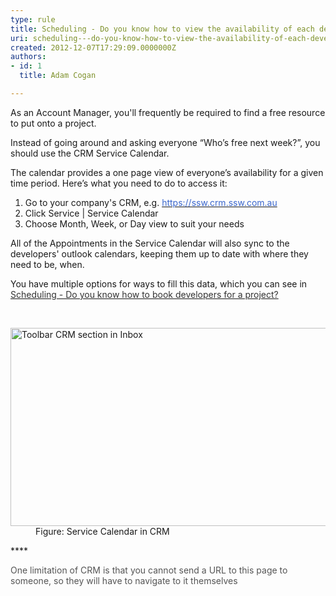 ```yaml
---
type: rule
title: Scheduling - Do you know how to view the availability of each developer? (Resource Scheduling)
uri: scheduling---do-you-know-how-to-view-the-availability-of-each-developer-resource-scheduling
created: 2012-12-07T17:29:09.0000000Z
authors:
- id: 1
  title: Adam Cogan

---
```


 
​​As an Account Manager, you'll frequently be required to find a free resource to put          onto a project.

Instead of going around and asking everyone “Who’s free          next week?”, you should use the CRM Service Calendar.

The calendar provides          a one page view of everyone’s availability for a given time period. Here’s          what you need to do to access it:
 


1. Go to your company's CRM, e.g. [<font color="#3a66cc">https&#58;//ssw.crm.ssw.com.au</font>](https&#58;//ssw.crm.ssw.com.au/)
2. Click Service | Service Calendar
3. Choose Month, Week, or Day view to suit your needs




All of the Appointments in the Service Calendar will also sync to the developers' outlook calendars, keeping them up to date with where they need to be, when.



You have multiple options for ways to fill this data, which you can see in [<font color="#333333">Scheduling - Do you know how to book developers for a project?​</font>](/Communication/RulesToBetterCRMForUsers/Pages/How-to-book-developers-for-a-project.aspx)

​
<dl class="image"><dt><img alt="Toolbar CRM section in Inbox" src="/Communication/RulesToBetterCRMForUsers/PublishingImages/CRMServiceCalendar.jpg" style="width&#58;600px;height&#58;317px;"></dt>
            <dd>
              Figure&#58; Service Calendar in CRM </dd></dl>
**<font color="#555555"></font>**

<font color="#555555">One limitation of CRM is that you cannot send a URL to this page to someone, so they will have to navigate to it themselves</font>
<dl class="image">          </dl>
